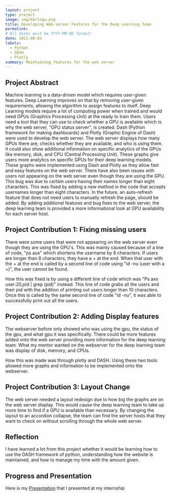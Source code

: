 ```yaml
---
layout: project
type: project
image: img/kbrlogo.png
title: Developing Web-server Features for the Deep Learning Team 
permalink: 
# All dates must be YYYY-MM-DD format!
date: 2022-08-03
labels:
  - Python
  - DASH
  - Plotly
summary: Maintaining features for the web server
---
```


## Project Abstract

Machine learning is a data-driven model which requires user-given features. Deep Learning improves on that by removing user-given requirements, allowing the algorithm to assign features to itself.  Deep Learning models require a lot of computing power when trained and would need GPUs (Graphics Processing Unit) at the ready to train them. Users need a tool that they can use to check whether a GPU is available which is why the web server, “GPU status server", is created. Dash (Python framework for making dashboards) and Plotly (Graphic Engine of Dash) were used to develop the web server. The web server displays how many GPUs there are, checks whether they are available, and who is using them. It could also show additional information on specific analytics of the GPUs like memory, disk, and CPU (Central Processing Unit). These graphs give users more analytics on specific GPUs for their deep learning models. These graphs were implemented using Dash and Plotly as they allow fast and easy features on the web server. There have also been issues with users not appearing on the web server even though they are using the GPU. This bug was due to certain users having their names longer than eight characters. This was fixed by adding a new method in the code that accepts usernames longer than eight characters. In the future, an auto-refresh feature that does not need users to manually refresh the page, should be added. By adding additional features and bug fixes to the web server, the deep learning team is provided a more informational look at GPU availability for each server host. 

## Project Contribution 1: Fixing missing users

There were some users that were not appearing on the web server even though they are using the GPU's. This was mainly caused because of a line of code, "ps aux" which shortens the username by 8 characters. If users are longer than 8 characters, they have a + at the end. When that user with the + at the end is called by a second line of code using "id -nu (user with a +)", the user cannot be found.

How this was fixed is by using a different line of code which was "Ps axo user:20,pid | grep (pid)" instead. This line of code grabs all the users and their pid with the addition of printing out users longer than 10 characters. Once this is called by the same second line of code "id -nu", it was able to successfully print out all the users.

## Project Contribution 2: Adding Display features

The webserver before only showed who was using the gpu, the status of the gpu, and what gpu it was specifically. There could be more features added onto the web server providing more information for the deep learning team. What my mentor wanted on the webserver for the deep learning team was display of disk, memory, and CPUs. 

How this was made was through plotly and DASH. Using these two tools allowed more graphs and information to be implemented onto the webserver. 

## Project Contribution 3: Layout Change

The web server needed a layout redesign due to how big the graphs are on the web server display. This would cause the deep learning team to take up more time to find if a GPU is available than necessary. By changing the layout to an accordion collapse, the team can find the server hosts that they want to check on without scrolling through the whole web server.

## Reflection

I have learned a lot from this project whether it would be learning how to use the DASH framework of python, understanding how the website is maintained, and how to manage my time with the amount given.

## Progress and Presentation

Here is my [Presentation](https://docs.google.com/presentation/d/1yPRs8vxF040HdUPke632nkWaMuBigXCOH5ZVoUWNmzE/edit?usp=sharing) that I presented at my internship
